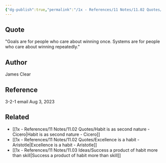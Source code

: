 ```yaml
---
{"dg-publish":true,"permalink":"/1x - References/11 Notes/11.02 Quotes/Systems trump goals - James Clear/","title":"Systems trump goals - James Clear","noteIcon":"","created":"2023-08-03T23:30:48.524+03:00","updated":"2024-02-14T20:18:38.664+03:00"}
---
```



## Quote
"Goals are for people who care about winning once.
Systems are for people who care about winning repeatedly."

## Author
James Clear

## Reference
3-2-1 email Aug 3, 2023

## Related
- [[1x - References/11 Notes/11.02 Quotes/Habit is as second nature - Cicero\|Habit is as second nature - Cicero]]
- [[1x - References/11 Notes/11.02 Quotes/Excellence is a habit - Aristotle\|Excellence is a habit - Aristotle]]
- [[1x - References/11 Notes/11.03 Ideas/Success a product of habit more than skill\|Success a product of habit more than skill]]